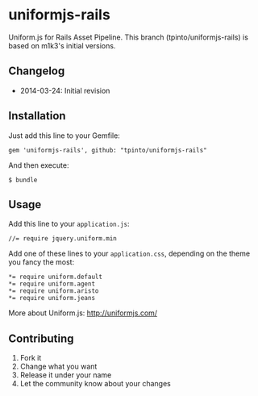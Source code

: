 # uniformjs-rails

Uniform.js for Rails Asset Pipeline.
This branch (tpinto/uniformjs-rails) is based on m1k3's initial versions.

## Changelog

* 2014-03-24: Initial revision

## Installation

Just add this line to your Gemfile:

    gem 'uniformjs-rails', github: "tpinto/uniformjs-rails"

And then execute:

    $ bundle

## Usage

Add this line to your `application.js`:
    
    //= require jquery.uniform.min

Add one of these lines to your `application.css`, depending on the theme you fancy the most:

    *= require uniform.default
    *= require uniform.agent
    *= require uniform.aristo
    *= require uniform.jeans

More about Uniform.js: http://uniformjs.com/

## Contributing

1. Fork it
2. Change what you want
3. Release it under your name
4. Let the community know about your changes

